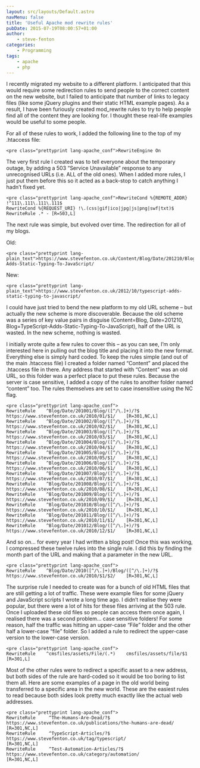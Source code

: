 ```yaml
---
layout: src/layouts/Default.astro
navMenu: false
title: 'Useful Apache mod rewrite rules'
pubDate: 2015-07-19T08:00:57+01:00
author:
    - steve-fenton
categories:
    - Programming
tags:
    - apache
    - php
---
```


I recently migrated my website to a different platform. I anticipated that this would require some redirection rules to send people to the correct content on the new website, but I failed to anticipate that number of links to legacy files (like some jQuery plugins and their static HTML example pages). As a result, I have been furiously created mod\_rewrite rules to try to help people find all of the content they are looking for. I thought these real-life examples would be useful to some people.

For all of these rules to work, I added the following line to the top of my .htaccess file:

```
<pre class="prettyprint lang-apache_conf">RewriteEngine On
```
The very first rule I created was to tell everyone about the temporary outage, by adding a 503 “Service Unavailable” response to any unrecognised URLs (i.e. ALL of the old ones). When I added more rules, I just put them before this so it acted as a back-stop to catch anything I hadn’t fixed yet.

```
<pre class="prettyprint lang-apache_conf">RewriteCond %{REMOTE_ADDR} !^111\.111\.111\.111$
RewriteCond %{REQUEST_URI} !\.(css|gif|ico|jpg|js|png|swf|txt)$
RewriteRule .* - [R=503,L]
```
The next rule was simple, but evolved over time. The redirection for all of my blogs.

Old:

```
<pre class="prettyprint lang-plain_text">https://www.stevefenton.co.uk/Content/Blog/Date/201210/Blog/TypeScript-Adds-Static-Typing-To-JavaScript/
```
New:

```
<pre class="prettyprint lang-plain_text">https://www.stevefenton.co.uk/2012/10/typescript-adds-static-typing-to-javascript/
```
I could have just tried to bend the new platform to my old URL scheme – but actually the new scheme is more discoverable. Because the old scheme was a series of key value pairs in disguise (Content=Blog, Date=201210, Blog=TypeScript-Adds-Static-Typing-To-JavaScript), half of the URL is wasted. In the new scheme, nothing is wasted.

I initially wrote quite a few rules to cover this – as you can see, I’m only interested here in pulling out the blog title and placing it into the new format. Everything else is simply hard coded. To keep the rules simple (and out of the main .htaccess file) I created a folder named “Content” and placed the .htaccess file in there. Any address that started with “Content” was an old URL, so this folder was a perfect place to put these rules. Because the server is case sensitive, I added a copy of the rules to another folder named “content” too. The rules themselves are set to case insensitive using the NC flag.

```
<pre class="prettyprint lang-apache_conf">
RewriteRule    ^Blog/Date/201001/Blog/([^/\.]+)/?$    https://www.stevefenton.co.uk/2010/01/$1/    [R=301,NC,L] 
RewriteRule    ^Blog/Date/201002/Blog/([^/\.]+)/?$    https://www.stevefenton.co.uk/2010/02/$1/    [R=301,NC,L] 
RewriteRule    ^Blog/Date/201003/Blog/([^/\.]+)/?$    https://www.stevefenton.co.uk/2010/03/$1/    [R=301,NC,L] 
RewriteRule    ^Blog/Date/201004/Blog/([^/\.]+)/?$    https://www.stevefenton.co.uk/2010/04/$1/    [R=301,NC,L] 
RewriteRule    ^Blog/Date/201005/Blog/([^/\.]+)/?$    https://www.stevefenton.co.uk/2010/05/$1/    [R=301,NC,L] 
RewriteRule    ^Blog/Date/201006/Blog/([^/\.]+)/?$    https://www.stevefenton.co.uk/2010/06/$1/    [R=301,NC,L] 
RewriteRule    ^Blog/Date/201007/Blog/([^/\.]+)/?$    https://www.stevefenton.co.uk/2010/07/$1/    [R=301,NC,L] 
RewriteRule    ^Blog/Date/201008/Blog/([^/\.]+)/?$    https://www.stevefenton.co.uk/2010/08/$1/    [R=301,NC,L] 
RewriteRule    ^Blog/Date/201009/Blog/([^/\.]+)/?$    https://www.stevefenton.co.uk/2010/09/$1/    [R=301,NC,L] 
RewriteRule    ^Blog/Date/201010/Blog/([^/\.]+)/?$    https://www.stevefenton.co.uk/2010/10/$1/    [R=301,NC,L] 
RewriteRule    ^Blog/Date/201011/Blog/([^/\.]+)/?$    https://www.stevefenton.co.uk/2010/11/$1/    [R=301,NC,L] 
RewriteRule    ^Blog/Date/201012/Blog/([^/\.]+)/?$    https://www.stevefenton.co.uk/2010/12/$1/    [R=301,NC,L]
```
And so on… for every year I had written a blog post! Once this was working, I compressed these twelve rules into the single rule. I did this by finding the month part of the URL and making that a parameter in the new URL.

```
<pre class="prettyprint lang-apache_conf">
RewriteRule    ^Blog/Date/2010([^/\.]+)/Blog/([^/\.]+)/?$    https://www.stevefenton.co.uk/2010/$1/$2/    [R=301,NC,L]
```
The surprise rule I needed to create was for a bunch of old HTML files that are still getting a lot of traffic. These were example files for some jQuery and JavaScript scripts I wrote a long time ago. I didn’t realise they were popular, but there were a lot of hits for these files arriving at the 503 rule. Once I uploaded these old files so people can access them once again, I realised there was a second problem… case sensitive folders! For some reason, half the traffic was hitting an upper-case “File” folder and the other half a lower-case “file” folder. So I added a rule to redirect the upper-case version to the lower-case version.

```
<pre class="prettyprint lang-apache_conf">
RewriteRule    ^cmsfiles/assets/File/(.*)    cmsfiles/assets/file/$1    [R=301,L]
```
Most of the other rules were to redirect a specific asset to a new address, but both sides of the rule are hard-coded so it would be too boring to list them all. Here are some examples of a page in the old world being transferred to a specific area in the new world. These are the easiest rules to read because both sides look pretty much exactly like the actual web addresses.

```
<pre class="prettyprint lang-apache_conf">
RewriteRule     ^The-Humans-Are-Dead/?$        https://www.stevefenton.co.uk/publications/the-humans-are-dead/   [R=301,NC,L] 
RewriteRule     ^TypeScript-Articles/?$        https://www.stevefenton.co.uk/tag/typescript/                     [R=301,NC,L] 
RewriteRule     ^Test-Automation-Articles/?$   https://www.stevefenton.co.uk/category/automation/                [R=301,NC,L]
```